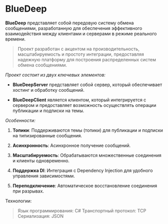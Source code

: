 # **BlueDeep**

**BlueDeep** представляет собой передовую систему обмена сообщениями, разработанную для обеспечения эффективного взаимодействия между клиентами и серверами в режиме реального времени. 

> Проект разработан с акцентом на производительность, масштабируемость и простоту интеграции, предоставляя надежную платформу для построения распределенных систем обмена сообщениями.

*Проект состоит из двух ключевых элементов:*

- **BlueDeepServer** представляет собой сервер, который обеспечивает хостинг и обработку сообщений.


- **BlueDeepClient** является клиентом, который интегрируется с сервером и предоставляет возможность осуществлять операции публикации и подписки на темы.


*Особенности:*


1. **Топики**: Поддерживаются темы (топики) для публикации и подписки на типизированные сообщения.    

2. **Асинхронность**: Асинхронное получение сообщений.

3. **Масштабируемость**: Обрабатываются множественные соединения и клиенты одновременно.

4. **Поддержка DI**: Интеграция с Dependency Injection для удобного управления зависимостями.

5. **Переподключение**: Автоматическое восстановление соединения при разрывах.

Технологии:
> Язык программирования: C#
Транспортный протокол: TCP
Сериализация: JSON
